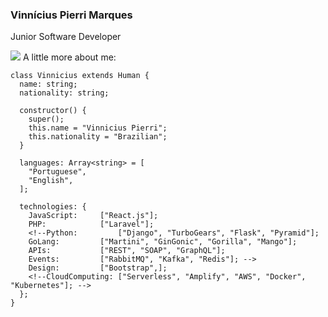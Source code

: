 ### Vinnícius Pierri Marques

<!--
**VinniciusPierri/VinniciusPierri** is a ✨ _special_ ✨ repository because its `README.md` (this file) appears on your GitHub profile.

Here are some ideas to get you started:

- 🔭 I’m currently working on ...
- 🌱 I’m currently learning ...
- 👯 I’m looking to collaborate on ...
- 🤔 I’m looking for help with ...
- 💬 Ask me about ...
- 📫 How to reach me: ...
- 😄 Pronouns: ...
- ⚡ Fun fact: ...
-->
Junior Software Developer

<img src="https://github.githubassets.com/images/icons/emoji/unicode/1f300.png"/> A little more about me:

```
class Vinnicius extends Human {
  name: string;
  nationality: string;
  
  constructor() {
    super();
    this.name = "Vinnicius Pierri";
    this.nationality = "Brazilian";
  }
  
  languages: Array<string> = [
    "Portuguese",
    "English",
  ];
  
  technologies: {
    JavaScript:     ["React.js"];
    PHP:            ["Laravel"];
    <!--Python:         ["Django", "TurboGears", "Flask", "Pyramid"];
    GoLang:         ["Martini", "GinGonic", "Gorilla", "Mango"];
    APIs:           ["REST", "SOAP", "GraphQL"];
    Events:         ["RabbitMQ", "Kafka", "Redis"]; -->
    Design:         ["Bootstrap",];
    <!--CloudComputing: ["Serverless", "Amplify", "AWS", "Docker", "Kubernetes"]; -->
  };
}
```
